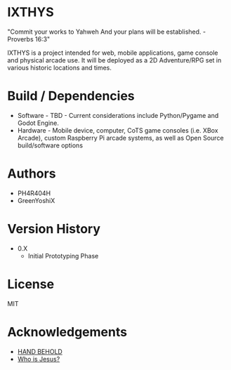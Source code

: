 # IXTHYS
"Commit your works to Yahweh And your plans will be established. -Proverbs 16:3"

IXTHYS is a project intended for web, mobile applications, game console and physical arcade use. It will be deployed as a 2D Adventure/RPG set in various historic locations and times.

# Build / Dependencies
* Software - TBD - Current considerations include Python/Pygame and Godot Engine.
* Hardware - Mobile device, computer, CoTS game consoles (i.e. XBox Arcade), custom Raspberry Pi arcade systems, as well as Open Source build/software options

# Authors
* PH4R404H
* GreenYoshiX

# Version History
* 0.X
  * Initial Prototyping Phase
 
# License
MIT
# Acknowledgements
* [HAND BEHOLD](www.Handbehold.co)
* [Who is Jesus?](www.WhoIsJesus.study)

 
